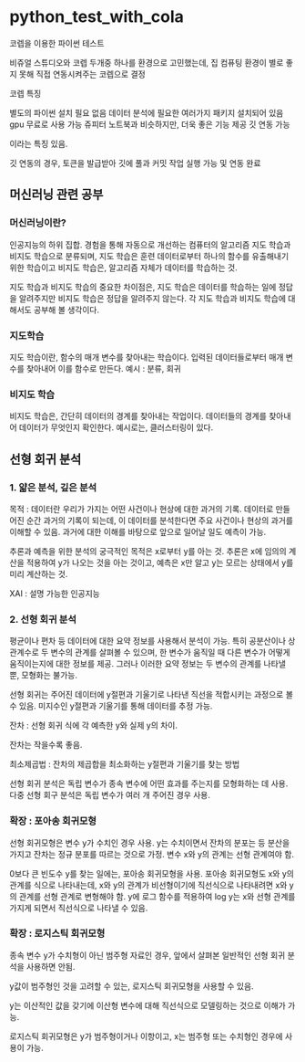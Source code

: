# python_test_with_cola

코렙을 이용한 파이썬 테스트

비쥬얼 스튜디오와 코렙 두개중 하나를 환경으로 고민했는데, 집 컴퓨팅 환경이 별로 좋지 못해
직접 연동시켜주는 코렙으로 결정

코렙 특징

별도의 파이썬 설치 필요 없음
데이터 분석에 필요한 여러가지 패키지 설치되어 있음
gpu 무료로 사용 가능
쥬피터 노트북과 비슷하지만, 더욱 좋은 기능 제공
깃 연동 가능

이라는 특징 있음.

깃 연동의 경우, 토큰을 발급받아 깃에 풀과 커밋 작업 실행 가능 및 연동 완료

## 머신러닝 관련 공부

### 머신러닝이란?

인공지능의 하위 집합. 경험을 통해 자동으로 개선하는 컴퓨터의 알고리즘 지도 학습과 비지도 학습으로 분류되며, 지도 학습은 훈련 데이터로부터 하나의 함수를 유출해내기 위한 학습이고 비지도 학습은, 알고리즘 자체가 데이터를 학습하는 것.

지도 학습과 비지도 학습의 중요한 차이점은, 지도 학습은 데이터를 학습하는 일에 정답을 알려주지만 비지도 학습은 정답을 알려주지 않는다. 각 지도 학습과 비지도 학습에 대해서도 공부해 볼 생각이다.

### 지도학습

지도 학습이란, 함수의 매개 변수를 찾아내는 학습이다. 입력된 데이터들로부터 매개 변수를 찾아내어 이를 함수로 만든다. 예시 : 분류, 회귀

### 비지도 학습

비지도 학습은, 간단히 데이터의 경계를 찾아내는 작업이다. 데이터들의 경계를 찾아내어 데이터가 무엇인지 확인한다. 예시로는, 클러스터링이 있다.

## 선형 회귀 분석

### 1. 얇은 분석, 깊은 분석

목적 : 데이터란 우리가 가지는 어떤 사건이나 현상에 대한 과거의 기록. 데이터로 만들어진 순간 과거의 기록이 되는데, 이 데이터를 분석한다면 주요 사건이나 현상의 과거를 이해할 수 있음. 과거에 대한 이해를 바탕으로 앞으로 일어날 일도 예측이 가능.

추론과 예측을 위한 분석의 궁극적인 목적은 x로부터 y를 아는 것. 추론은 x에 임의의 계산을 적용하여 y가 나오는 것을 아는 것이고, 예측은 x만 알고 y는 모르는 상태에서 y를 미리 계산하는 것.

XAI : 설명 가능한 인공지능

### 2. 선형 회귀 분석

평균이나 편차 등 데이터에 대한 요약 정보를 사용해서 분석이 가능. 특히 공분산이나 상관계수로 두 변수의 관계를 살펴볼 수 있으며, 한 변수가 움직일 때 다른 변수가 어떻게 움직이는지에 대한 정보를 제공. 그러나 이러한 요약 정보는 두 변수의 관계를 나타낼 뿐, 모형화는 불가능.

선형 회귀는 주어진 데이터에 y절편과 기울기로 나타낸 직선을 적합시키는 과정으로 볼 수 있음. 미지수인 y절편과 기울기를 통해 데이터를 추정 가능.

잔차 : 선형 회귀 식에 각 예측한 y와 실제 y의 차이.

잔차는 작을수록 좋음.

최소제곱법 : 잔차의 제곱합을 최소화하는 y절편과 기울기를 찾는 방법

선형 회귀 분석은 독립 변수가 종속 변수에 어떤 효과를 주는지를 모형화하는 데 사용. 다중 선형 회구 분석은 독립 변수가 여러 개 주어진 경우 사용.


### 확장 : 포아송 회귀모형

선형 회귀모형은 변수 y가 수치인 경우 사용. y는 수치이면서 잔차의 분포는 등 분산을 가지고 잔차는 정규 분포를 따르는 것으로 가정. 변수 x와 y의 관계는 선형 관계여야 함.

0보다 큰 빈도수 y를 찾는 일에는, 포아송 회귀모형을 사용. 포아송 회귀모형도 x와 y의 관계를 식으로 나타내는데, x와 y의 관계가 비선형이기에 직선식으로 나타내려면 x와 y의 관계를 선형 관계로 변형해야 함. y에 로그 함수를 적용하여 log y는 x와 선형 관계를 가지게 되면서 직선식으로 나타낼 수 있음.

### 확장 : 로지스틱 회귀모형

종속 변수 y가 수치형이 아닌 범주형 자료인 경우, 앞에서 살펴본 일반적인 선형 회귀 분석을 사용하면 안됨.

y값이 범주형인 것을 고려할 수 있는, 로지스틱 회귀모형을 사용할 수 있음.

y는 이산적인 값을 갖기에 이산형 변수에 대해 직선식으로 모델링하는 것으로 이해가 가능.

로지스틱 회귀모형은 y가 범주형이거나 이항이고, x는 범주형 또는 수치형인 경우에 사용이 가능.
